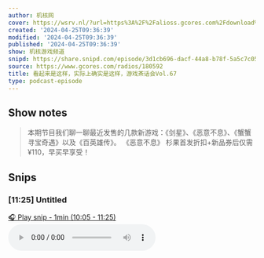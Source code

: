 ```yaml
---
author: 机核网
cover: https://wsrv.nl/?url=https%3A%2F%2Falioss.gcores.com%2Fdownload%2Fpodcast%2Fgadio.png%3Fv%3D1&w=200&h=200
created: '2024-04-25T09:36:39'
modified: '2024-04-25T09:36:39'
published: '2024-04-25T09:36:39'
show: 机核游戏频道
snipd: https://share.snipd.com/episode/3d1cb696-dacf-44a8-b78f-5a5c7c053b97
source: https://www.gcores.com/radios/180592
title: 看起来是这样，实际上确实是这样，游戏茶话会Vol.67
type: podcast-episode
---
```



## Show notes
> 本期节目我们聊一聊最近发售的几款新游戏：《剑星》、《恶意不息》、《蟹蟹寻宝奇遇》以及《百英雄传》。
> 《恶意不息》 杉果首发折扣+新品券后仅需¥110，早买早享受！

## Snips
### [11:25] Untitled
[🎧 Play snip - 1min️ (10:05 - 11:25)](https://share.snipd.com/snip/0a7fd6a9-4410-4f44-a102-5c9f19a9f6c8)
<audio controls> <source src="http://alioss.gcores.com/uploads/audio/4098324e-e5e2-468b-a292-658c0b2be42f.mp3#t=10:05,11:25"> </audio>
